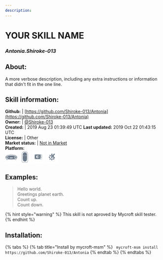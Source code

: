 ```yaml
---    
description:   
---    
```

# YOUR SKILL NAME  
### _Antonia.Shiroke-013_  
## About:  
A more verbose description, including any extra instructions or
information that didn't fit in the one line.

## Skill information:  
**Github:** | [https://github.com/Shiroke-013/Antonia](https://github.com/Shiroke-013/Antonia)  
**Owner:** | [@Shiroke-013](https://github.com/Shiroke-013)  
**Created:** | 2019 Aug 23 01:39:49 UTC  **Last updated:** 2019 Oct 22 01:43:15 UTC  
**License:** | Other  
**Market status:** | [Not in Market](https://market.mycroft.ai/skill/)  
**Platform:**  
 ![](../.gitbook/assets/mark-1-icon.png)  ![](../.gitbook/assets/mark-2-icon.png)  ![](../.gitbook/assets/picroft-icon.png)  ![](../.gitbook/assets/kde.png)   
## Examples:  
> Hello world.  
> Greetings planet earth.  
> Count up.  
> Count down.  
  
{% hint style="warning" %}
This skill is not aproved by Mycroft skill tester.
{% endhint %}
    
## Installation:  
{% tabs %}
{% tab title="Install by mycroft-msm" %}
``` mycroft-msm install https://github.com/Shiroke-013/Antonia```
{% endtab %}
  {% endtabs %}
  